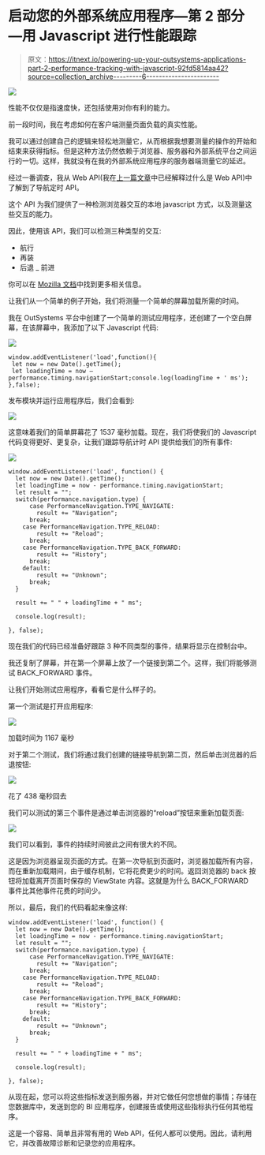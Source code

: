 # 启动您的外部系统应用程序—第 2 部分—用 Javascript 进行性能跟踪

> 原文：<https://itnext.io/powering-up-your-outsystems-applications-part-2-performance-tracking-with-javascript-92fd5814aa42?source=collection_archive---------6----------------------->

![](img/8d0ba612ed44ed63fcb030c08f64d710.png)

性能不仅仅是指速度快，还包括使用对你有利的能力。

前一段时间，我在考虑如何在客户端测量页面负载的真实性能。

我可以通过创建自己的逻辑来轻松地测量它，从而根据我想要测量的操作的开始和结束来获得指标。但是这种方法仍然依赖于浏览器、服务器和外部系统平台之间运行的一切。这样，我就没有在我的外部系统应用程序的服务器端测量它的延迟。

经过一番调查，我从 Web API(我在[上一篇文章](/powering-up-your-outsystems-applications-part-1-integrating-web-apis-to-outsystems-c4c41125e7a?source=friends_link&sk=82733b2c30922282a9cdddca1cf76f89)中已经解释过什么是 Web API)中了解到了导航定时 API。

这个 API 为我们提供了一种检测浏览器交互的本地 javascript 方式，以及测量这些交互的能力。

因此，使用该 API，我们可以检测三种类型的交互:

*   航行
*   再装
*   后退 _ 前进

你可以在 [Mozilla 文档](https://developer.mozilla.org/en-US/docs/Web/API/PerformanceNavigationTiming/type)中找到更多相关信息。

让我们从一个简单的例子开始，我们将测量一个简单的屏幕加载所需的时间。

我在 OutSystems 平台中创建了一个简单的测试应用程序，还创建了一个空白屏幕，在该屏幕中，我添加了以下 Javascript 代码:

![](img/62cbadde0cc071d6225c611e592d3bc2.png)

```
window.addEventListener('load',function(){
 let now = new Date().getTime();
 let loadingTime = now — performance.timing.navigationStart;console.log(loadingTime + ' ms');
},false);
```

发布模块并运行应用程序后，我们会看到:

![](img/1223644e8155319bf12474f64d37a56f.png)

这意味着我们的简单屏幕花了 1537 毫秒加载。现在，我们将使我们的 Javascript 代码变得更好、更复杂，让我们跟踪导航计时 API 提供给我们的所有事件:

![](img/d9e6dcfa95525de0a918fe4ece48bc79.png)

```
window.addEventListener('load', function() {
  let now = new Date().getTime();
  let loadingTime = now - performance.timing.navigationStart; 
  let result = "";
  switch(performance.navigation.type) {
      case PerformanceNavigation.TYPE_NAVIGATE:
        result += "Navigation";
      break;
    case PerformanceNavigation.TYPE_RELOAD:
        result += "Reload";
      break;
    case PerformanceNavigation.TYPE_BACK_FORWARD:
        result += "History";
      break;
    default:
        result += "Unknown";
      break;
  }

  result += " " + loadingTime + " ms";

  console.log(result);

}, false);
```

现在我们的代码已经准备好跟踪 3 种不同类型的事件，结果将显示在控制台中。

我还复制了屏幕，并在第一个屏幕上放了一个链接到第二个。这样，我们将能够测试 BACK_FORWARD 事件。

让我们开始测试应用程序，看看它是什么样子的。

第一个测试是打开应用程序:

![](img/2ef5aeb547eedec36bd9b101c71ed41e.png)

加载时间为 1167 毫秒

对于第二个测试，我们将通过我们创建的链接导航到第二页，然后单击浏览器的后退按钮:

![](img/14b499b782dd284a88c346b12c96446f.png)

花了 438 毫秒回去

我们可以测试的第三个事件是通过单击浏览器的“reload”按钮来重新加载页面:

![](img/b46f395f87022f81953d7ef086b33f8f.png)

我们可以看到，事件的持续时间彼此之间有很大的不同。

这是因为浏览器呈现页面的方式。在第一次导航到页面时，浏览器加载所有内容，而在重新加载期间，由于缓存机制，它将花费更少的时间。返回浏览器的 back 按钮将加载离开页面时保存的 ViewState 内容。这就是为什么 BACK_FORWARD 事件比其他事件花费的时间少。

所以，最后，我们的代码看起来像这样:

```
window.addEventListener('load', function() {
  let now = new Date().getTime();
  let loadingTime = now - performance.timing.navigationStart; 
  let result = "";
  switch(performance.navigation.type) {
      case PerformanceNavigation.TYPE_NAVIGATE:
        result += "Navigation";
      break;
    case PerformanceNavigation.TYPE_RELOAD:
        result += "Reload";
      break;
    case PerformanceNavigation.TYPE_BACK_FORWARD:
        result += "History";
      break;
    default:
        result += "Unknown";
      break;
  }

  result += " " + loadingTime + " ms";

  console.log(result);

}, false);
```

从现在起，您可以将这些指标发送到服务器，并对它做任何您想做的事情；存储在您数据库中，发送到您的 BI 应用程序，创建报告或使用这些指标执行任何其他程序。

这是一个容易、简单且非常有用的 Web API，任何人都可以使用。因此，请利用它，并改善故障诊断和记录您的应用程序。